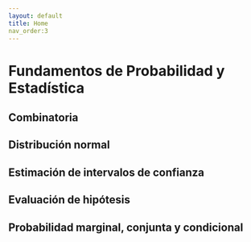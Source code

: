```yaml
---
layout: default
title: Home
nav_order:3
---
```



# Fundamentos de Probabilidad y Estadística

## Combinatoria

## Distribución normal

## Estimación de intervalos de confianza

## Evaluación de hipótesis

## Probabilidad marginal, conjunta y condicional